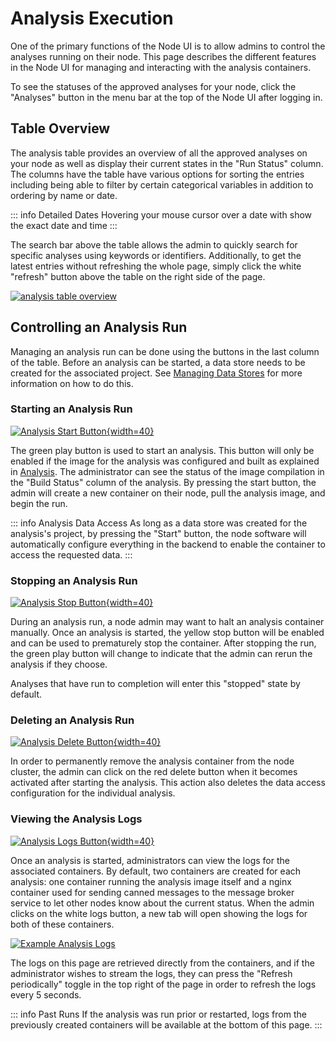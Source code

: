 # Analysis Execution

One of the primary functions of the Node UI is to allow admins to control the analyses running on their node. This page 
describes the different features in the Node UI for managing and interacting with the analysis containers.

To see the statuses of the approved analyses for your node, click the "Analyses" button in the menu bar at the top of 
the Node UI after logging in.

## Table Overview
The analysis table provides an overview of all the approved analyses on your node as well as display their current 
states in the "Run Status" column. The columns have the table have various options for sorting the entries 
including being able to filter by certain categorical variables in addition to ordering by name or date. 

::: info Detailed Dates
Hovering your mouse cursor over a date with show the exact date and time
:::

The search bar above the table allows the admin to quickly search for specific analyses using keywords or identifiers. 
Additionally, to get the latest entries without refreshing the whole page, simply click the white "refresh" button 
above the table on the right side of the page.

[![analysis table overview](/images/node_ui_images/analysis_table.png)](/images/node_ui_images/analysis_table.png)


## Controlling an Analysis Run
Managing an analysis run can be done using the buttons in the last column of the table. Before an analysis can be 
started, a data store needs to be created for the associated project. See 
[Managing Data Stores](/guide/admin/data-store-management) for more information on how to do this.

### Starting an Analysis Run

[![Analysis Start Button](/images/node_ui_images/analysis_start.png){width=40}](/images/node_ui_images/analysis_start.png)

The green play button is used to start an analysis. This button will only be enabled if the image for the analysis was 
configured and built as explained in [Analysis](/guide/user/analysis). The administrator can see the status of the 
image compilation in the "Build Status" column of the analysis. By pressing the start button, the admin will create 
a new container on their node, pull the analysis image, and begin the run. 

::: info Analysis Data Access
As long as a data store was created for the analysis's project, by pressing the "Start" button, the node software 
will automatically configure everything in the backend to enable the container to access the requested data. 
:::

### Stopping an Analysis Run

[![Analysis Stop Button](/images/node_ui_images/analysis_stop.png){width=40}](/images/node_ui_images/analysis_stop.png)

During an analysis run, a node admin may want to halt an analysis container manually. Once an analysis is started, the 
yellow stop button will be enabled and can be used to prematurely stop the container. After stopping the run, the 
green play button will change to indicate that the admin can rerun the analysis if they choose.

Analyses that have run to completion will enter this "stopped" state by default.

### Deleting an Analysis Run

[![Analysis Delete Button](/images/node_ui_images/analysis_delete.png){width=40}](/images/node_ui_images/analysis_delete.png)

In order to permanently remove the analysis container from the node cluster, the admin can click on the red delete 
button when it becomes activated after starting the analysis. This action also deletes the data access configuration 
for the individual analysis. 

### Viewing the Analysis Logs

[![Analysis Logs Button](/images/node_ui_images/analysis_logs.png){width=40}](/images/node_ui_images/analysis_logs.png)

Once an analysis is started, administrators can view the logs for the associated containers. By default, two 
containers are created for each analysis: one container running the analysis image itself and a nginx container used 
for sending canned messages to the message broker service to let other nodes know about the current status. When the 
admin clicks on the white logs button, a new tab will open showing the logs for both of these containers.

[![Example Analysis Logs](/images/node_ui_images/logs_page.png)](/images/node_ui_images/logs_page.png)

The logs on this page are retrieved directly from the containers, and if the administrator wishes to stream the logs,
they can press the "Refresh periodically" toggle in the top right of the page in order to refresh the logs every 5 
seconds.

::: info Past Runs
If the analysis was run prior or restarted, logs from the previously created containers will be available at the bottom
of this page.
:::

